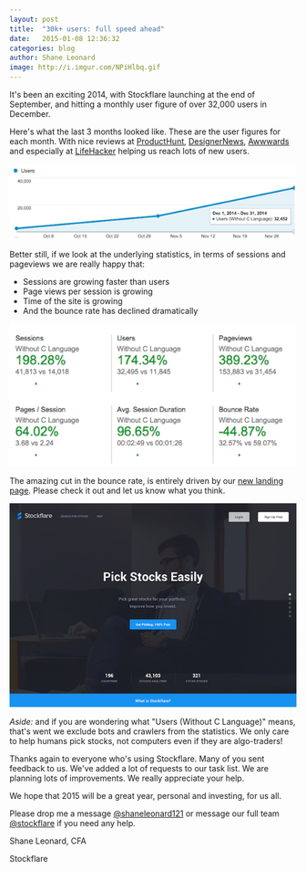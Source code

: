 ```yaml
---
layout: post
title:  "30k+ users: full speed ahead"
date:   2015-01-08 12:36:32
categories: blog
author: Shane Leonard
image: http://i.imgur.com/NPiHlbq.gif
---
```


It's been an exciting 2014, with Stockflare launching at the end of September, and hitting a monthly user figure of over 32,000 users in December. 

Here's what the last 3 months looked like. These are the user figures for each month. With nice reviews at [ProductHunt](http://www.producthunt.com/posts/stockflare), [DesignerNews](https://news.layervault.com/stories/40122-site-design-stockflares-new-landing-page), [Awwwards](http://www.awwwards.com/best-websites/stockflare/) and especially at [LifeHacker](http://twocents.lifehacker.com/stockflare-simplifies-stock-market-data-to-make-investi-1672035079) helping us reach lots of new users. 

![User numbers](/img/user-numbers-Dec-2014.png "User numbers")

Better still, if we look at the underlying statistics, in terms of sessions and pageviews we are really happy that:

* Sessions are growing faster than users
* Page views per session is growing
* Time of the site is growing
* And the bounce rate has declined dramatically

![Usage Stats](/img/Detailed-Stats-Dec-2014.png "Usage Stats")

The amazing cut in the bounce rate, is entirely driven by our [new landing page](https://stockflare.com/#landing). Please check it out and let us know what you think.

![Landing Page](/img/Landing-page-Dec-2014.png "Landing Page")

*Aside:* and if you are wondering what "Users (Without C Language)" means, that's went we exclude bots and crawlers from the statistics. We only care to help humans pick stocks, not computers even if they are algo-traders!

Thanks again to everyone who's using Stockflare. Many of you sent feedback to us. We've added a lot of requests to our task list. We are planning lots of improvements. We really appreciate your help.

We hope that 2015 will be a great year, personal and investing, for us all.

Please drop me a message [@shaneleonard121](https://twitter.com/shaneleonard121) or message our full team [@stockflare](https://twitter.com/stockflare) if you need any help. 

Shane Leonard, CFA

Stockflare